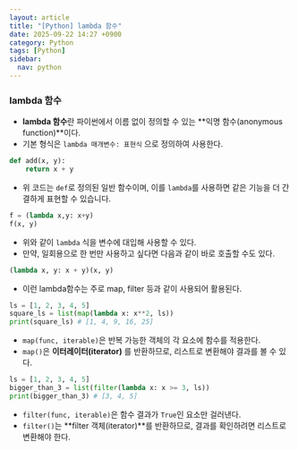 ```yaml
---
layout: article
title: "[Python] lambda 함수"
date: 2025-09-22 14:27 +0900
category: Python
tags: [Python]
sidebar:
  nav: python
---
```

### lambda 함수

- **lambda 함수**란 파이썬에서 이름 없이 정의할 수 있는 **익명 함수(anonymous function)**이다.
- 기본 형식은 `lambda 매개변수: 표현식` 으로 정의하여 사용한다.

```python
def add(x, y):
    return x + y
```

- 위 코드는 `def`로 정의된 일반 함수이며, 이를 `lambda`를 사용하면 같은 기능을 더 간결하게 표현할 수 있습니다.

```python
f = (lambda x,y: x+y)
f(x, y)
```

- 위와 같이 `lambda` 식을 변수에 대입해 사용할 수 있다.
- 만약, 일회용으로 한 번만 사용하고 싶다면 다음과 같이 바로 호출할 수도 있다.

```python
(lambda x, y: x + y)(x, y)
```

- 이런 lambda함수는 주로 map, filter 등과 같이 사용되어 활용된다.

```python
ls = [1, 2, 3, 4, 5]
square_ls = list(map(lambda x: x**2, ls))
print(square_ls) # [1, 4, 9, 16, 25]
```

- `map(func, iterable)`은 반복 가능한 객체의 각 요소에 함수를 적용한다.
- `map()`은 **이터레이터(iterator)** 를 반환하므로, 리스트로 변환해야 결과를 볼 수 있다.

```python
ls = [1, 2, 3, 4, 5]
bigger_than_3 = list(filter(lambda x: x >= 3, ls))
print(bigger_than_3) # [3, 4, 5]
```

- `filter(func, iterable)`은 함수 결과가 `True`인 요소만 걸러낸다.
- `filter()`는 **filter 객체(iterator)**를 반환하므로, 결과를 확인하려면 리스트로 변환해야 한다.